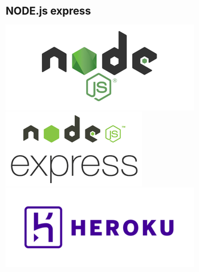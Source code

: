 # NODE.js express

![alt text](nodejs.png "Bootstrap 5") ![alt text](nodejsexpress.png "Bootstrap 5")  ![alt text](heroku.png "Bootstrap 5")